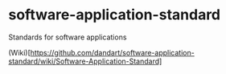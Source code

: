 # software-application-standard
Standards for software applications

(Wiki)[https://github.com/dandart/software-application-standard/wiki/Software-Application-Standard]
